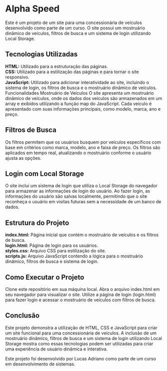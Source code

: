 # Alpha Speed
Este é um projeto de um site para uma concessionária de veículos desenvolvido como parte de um curso. O site possui um mostruário dinâmico de veículos, filtros de busca e um sistema de login utilizando Local Storage.

## Tecnologias Utilizadas
<strong>HTML:</strong> Utilizado para a estruturação das páginas. <br />
<strong>CSS:</strong> Utilizado para a estilização das páginas e para tornar o site responsivo. <br />
<strong>JavaScript:</strong> Utilizado para adicionar interatividade ao site, incluindo o sistema de login, os filtros de busca e o mostruário dinâmico de veículos.
Funcionalidades
Mostruário de Veículos
O site apresenta um mostruário dinâmico de veículos, onde os dados dos veículos são armazenados em um array e exibidos utilizando a função map do JavaScript. Cada veículo é apresentado com suas informações principais, como modelo, marca, ano e preço.

## Filtros de Busca
Os filtros permitem que os usuários busquem por veículos específicos com base em critérios como marca, modelo, ano e faixa de preço. Os filtros são aplicados em tempo real, atualizando o mostruário conforme o usuário ajusta as opções.

## Login com Local Storage
O site inclui um sistema de login que utiliza o Local Storage do navegador para armazenar as informações de login do usuário. Ao fazer login, as informações do usuário são salvas localmente, permitindo que o site reconheça o usuário em visitas futuras sem a necessidade de um banco de dados.

## Estrutura do Projeto
<strong>index.html:</strong> Página inicial que contém o mostruário de veículos e os filtros de busca. <br />
<strong>login.html:</strong> Página de login para os usuários. <br />
<strong>styles.css:</strong> Arquivo CSS para estilização do site. <br />
<strong>scripts.js:</strong> Arquivo JavaScript contendo a lógica para o mostruário dinâmico, filtros de busca e sistema de login.
## Como Executar o Projeto
Clone este repositório em sua máquina local.
Abra o arquivo index.html em seu navegador para visualizar o site.
Utilize a página de login (login.html) para fazer login e acessar o mostruário de veículos com filtros de busca.
## Conclusão
Este projeto demonstra a utilização de HTML, CSS e JavaScript para criar um site funcional para uma concessionária de veículos. A inclusão de um mostruário dinâmico, filtros de busca e um sistema de login utilizando Local Storage mostra como essas tecnologias podem ser utilizadas para criar uma experiência de usuário dinâmica e interativa.

Este projeto foi desenvolvido por Lucas Adriano como parte de um curso em desenvolvimento de sistemas.
